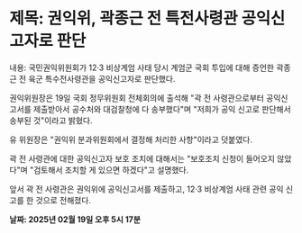 # **제목: 권익위, 곽종근 전 특전사령관 공익신고자로 판단**

  내용: 국민권익위원회가 12·3 비상계엄 사태 당시 계엄군 국회 투입에 대해 증언한 곽종근 전 육군 특수전사령관을 공익신고자로 판단했다.

권익위원장은 19일 국회 정무위원회 전체회의에 출석해 "곽 전 사령관으로부터 공익신고서를 제출받아서 공수처와 대검찰청에 다 송부했다"며 "저희가 공익 신고로 판단해서 송부된 것"이라고 밝혔다.

유 위원장은 "권익위 분과위원회에서 결정해 처리한 사항"이라고 덧붙였다.

곽 전 사령관에 대한 공익신고자 보호 조치에 대해서는 "보호조치 신청이 들어오지 않았다"며 "검토해서 조치할 게 있으면 하겠다"고 설명했다.

앞서 곽 전 사령관은 권익위에 공익신고서를 제출하고, 12·3 비상계엄 사태 관련 공익 신고를 한 것으로 전해졌다.

  **날짜: 2025년 02월 19일 오후 5시 17분**